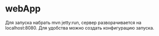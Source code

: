 # webApp
Для запуска набрать mvn jetty:run, сервер разворачивается на localhost:8080.
Для удобства можно создать конфигурацию запуска.
